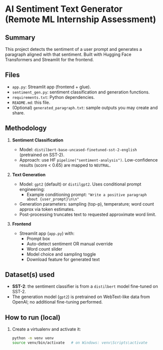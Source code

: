 # AI Sentiment Text Generator (Remote ML Internship Assessment)

## Summary
This project detects the sentiment of a user prompt and generates a paragraph aligned with that sentiment. Built with Hugging Face Transformers and Streamlit for the frontend.

## Files
- `app.py`: Streamlit app (frontend + glue).
- `sentiment_gen.py`: sentiment classification and generation functions.
- `requirements.txt`: Python dependencies.
- `README.md`: this file.
- (Optional) `generated_paragraph.txt`: sample outputs you may create and share.

## Methodology
1. **Sentiment Classification**
   - Model: `distilbert-base-uncased-finetuned-sst-2-english` (pretrained on SST-2).
   - Approach: use HF `pipeline("sentiment-analysis")`. Low-confidence results (score < 0.65) are mapped to `NEUTRAL`.

2. **Text Generation**
   - Model: `gpt2` (default) or `distilgpt2`. Uses conditional prompt engineering:
     - Example conditioning prompt: `"Write a positive paragraph about {user_prompt}\n\n"`
   - Generation parameters: sampling (top-p), temperature; word count approx via token estimates.
   - Post-processing truncates text to requested approximate word limit.

3. **Frontend**
   - Streamlit app (`app.py`) with:
     - Prompt box
     - Auto-detect sentiment OR manual override
     - Word count slider
     - Model choice and sampling toggle
     - Download feature for generated text

## Dataset(s) used
- **SST-2**: the sentiment classifier is from a `distilbert` model fine-tuned on SST-2.
- The generation model (`gpt2`) is pretrained on WebText-like data from OpenAI; no additional fine-tuning performed.

## How to run (local)
1. Create a virtualenv and activate it:
   ```bash
   python -m venv venv
   source venv/bin/activate   # on Windows: venv\Scripts\activate
